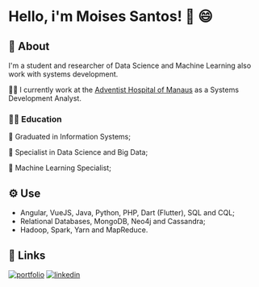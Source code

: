
# Hello, i'm Moises Santos! 👋 😄


## 🚀 About

I'm a student and researcher of Data Science and Machine Learning also work with systems development.

🧑‍💼
I currently work at the [Adventist Hospital of Manaus](http://ham.org.br/) as a Systems Development Analyst.


### 🧑‍🎓 Education 

👣 Graduated in Information Systems; 

👣 Specialist in Data Science and Big Data; 

👣 Machine Learning Specialist;

## ⚙️ Use

- Angular, VueJS, Java, Python, PHP, Dart (Flutter), SQL and CQL;
- Relational Databases, MongoDB, Neo4j and Cassandra;
- Hadoop, Spark, Yarn and MapReduce.

## 🔗 Links
[![portfolio](https://img.shields.io/badge/my_portfolio-000?style=for-the-badge&logo=ko-fi&logoColor=white)](https://katherinempeterson.com/)
[![linkedin](https://img.shields.io/badge/linkedin-0A66C2?style=for-the-badge&logo=linkedin&logoColor=white)](https://www.linkedin.com/)


